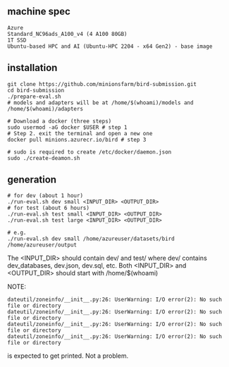 ## machine spec
```
Azure
Standard_NC96ads_A100_v4 (4 A100 80GB)
1T SSD
Ubuntu-based HPC and AI (Ubuntu-HPC 2204 - x64 Gen2) - base image
```

## installation
```
git clone https://github.com/minionsfarm/bird-submission.git
cd bird-submission
./prepare-eval.sh
# models and adapters will be at /home/$(whoami)/models and /home/$(whoami)/adapters

# Download a docker (three steps)
sudo usermod -aG docker $USER # step 1
# Step 2. exit the terminal and open a new one
docker pull minions.azurecr.io/bird # step 3

# sudo is required to create /etc/docker/daemon.json
sudo ./create-deamon.sh
```

## generation
```
# for dev (about 1 hour)
./run-eval.sh dev small <INPUT_DIR> <OUTPUT_DIR>
# for test (about 6 hours)
./run-eval.sh test small <INPUT_DIR> <OUTPUT_DIR>
./run-eval.sh test large <INPUT_DIR> <OUTPUT_DIR>

# e.g.
./run-eval.sh dev small /home/azureuser/datasets/bird /home/azureuser/output
```
The <INPUT_DIR> should contain dev/ and test/ where dev/ contains dev_databases, dev.json, dev.sql, etc.
Both <INPUT_DIR> and <OUTPUT_DIR> should start with /home/$(whoami)

NOTE:
```
dateutil/zoneinfo/__init__.py:26: UserWarning: I/O error(2): No such file or directory
dateutil/zoneinfo/__init__.py:26: UserWarning: I/O error(2): No such file or directory
dateutil/zoneinfo/__init__.py:26: UserWarning: I/O error(2): No such file or directory
dateutil/zoneinfo/__init__.py:26: UserWarning: I/O error(2): No such file or directory
```
is expected to get printed. Not a problem.
